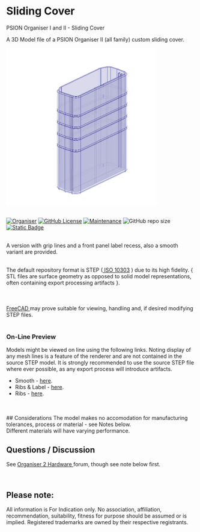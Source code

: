 # Sliding Cover
PSION Organiser I and II - Sliding Cover

A 3D Model file of a PSION Organiser II (all family) custom sliding cover.  

<div align="center">
  <div style="display: flex; align-items: flex-start;">
  <img src="https://github.com/nofitnessforpurpose/SlidingCover/blob/main/images/2024-12-23%20-%20Sliding%20Cover%20-%2007.png?raw=true" width="400px" alt="PSION Organiser II Top Slot Case. Image copyright (c) 10 August 2024 nofitnessforpurpose All Rights Reserved">
  </div>
</div>
<BR>

[![Organiser](https://img.shields.io/badge/gadget-Organiser_II-blueviolet.svg?%3D&style=flat-square)](https://en.wikipedia.org/wiki/Psion_Organiser)
[![GitHub License](https://img.shields.io/github/license/nofitnessforpurpose/SlidingCover?style=flat-square)](https://github.com/nofitnessforpurpose/SlidingCover/blob/main/LICENSE)
[![Maintenance](https://img.shields.io/badge/maintained%3F-yes-green.svg?style=flat-square)](https://github.com/nofitnessforpurpose/SlidingCover/graphs/commit-activity)
![GitHub repo size](https://img.shields.io/github/repo-size/nofitnessforpurpose/SlidingCover?style=flat-square)
[![Static Badge](https://img.shields.io/badge/format-STEP%20Solid%20Model-blue?style=flat-square)](https://en.wikipedia.org/wiki/ISO_10303)

<br>  
A version with grip lines and a front panel label recess, also a smooth variant are provided.  

<br>
<br>

The default repository format is STEP (<a target="_blank" rel="noopener noreferrer" href="https://en.wikipedia.org/wiki/ISO_10303"> ISO 10303</a> ) due to its high fidelity.  { STL files are surface geometry as opposed to solid model representations, often containing export processing artifacts }. <br>  
<br>  
<a target="_blank" rel="noopener noreferrer" href="https://www.freecad.org/" > FreeCAD </a> may prove suitable for viewing, handling and, if desired modifying STEP files.
<br>
<br>

### On-Line Preview   
Models might be viewed on line using the following links. Noting display of any mesh lines is a feature of the renderer and are not contained in the source STEP model. It is strongly recommended to use the source STEP file where ever possible, as any export process will introduce artifacts.  
 - Smooth - <a target="_blank" href="https://3dviewer.net/#model=https://github.com/nofitnessforpurpose/SlidingCover/blob/main/CAD/Sliding%20Cover%2008-Smooth.stp">here</a>.  
 - Ribs & Label - <a target="_blank" href="https://3dviewer.net/#model=https://github.com/nofitnessforpurpose/SlidingCover/blob/main/CAD/Sliding%20Cover%2008.stp">here</a>.  
 - Ribs - <a  target="_blank" href="https://3dviewer.net/#model=https://github.com/nofitnessforpurpose/SlidingCover/blob/main/CAD/Sliding%20Cover%2007.stp">here</a>.  

<BR>
<BR>
## Considerations
The model makes no accomodation for manufacturing tolerances, process or material - see Notes below. 
<BR>
Different materials will have varying performance.

<BR>

## Questions / Discussion
See <a target="_blank" rel="noopener noreferrer" href="https://www.organiser2.com/"> Organiser 2 Hardware </a> forum, though see note below first.

<BR>

## Please note:  
All information is For Indication only.
No association, affiliation, recommendation, suitability, fitness for purpose should be assumed or is implied.
Registered trademarks are owned by their respective registrants.
